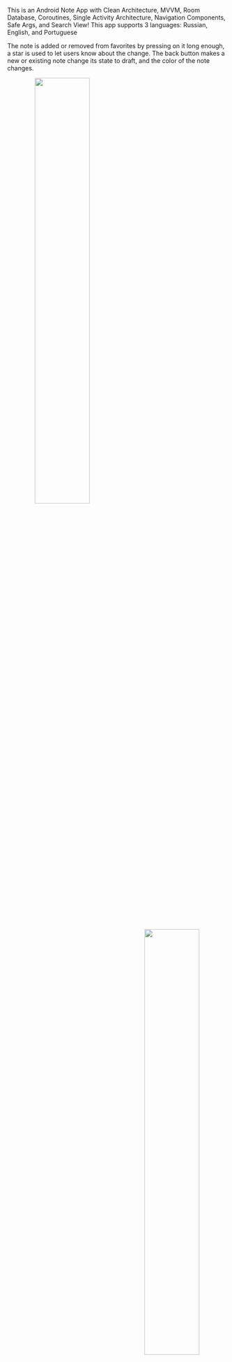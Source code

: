 This is an Android Note App with Clean Architecture, MVVM, Room Database, Coroutines, Single Activity Architecture, Navigation Components, Safe Args, and Search View!
This app supports 3 languages: Russian, English, and Portuguese

The note is added or removed from favorites by pressing on it long enough, a star is used to let users know about the change. The back button makes a new or existing note change its state to draft, and the color of the note changes.

<p align="center">
  <img src= "https://github.com/user-attachments/assets/0ba5dc64-f119-4eb4-85a2-91bdbc8b2cfb" width="50%" height="50%"align="left"> 
  <img src= "https://github.com/user-attachments/assets/18bbe92e-028b-4cdc-9218-fd73a200fac2"width="50%" height="50%" align="right">
</p>
<img src= "https://github.com/user-attachments/assets/ddc6ebed-c613-4843-95d2-71c8177280a6" width="50%" height="50%">

<img src= "https://github.com/user-attachments/assets/59cdc916-d80f-40cb-b141-761a7dd0645c" width="50%" height="50%">

<img src= "https://github.com/user-attachments/assets/24be3fb9-d766-49ae-9de0-05fa2b70e576" width="50%" height="50%">

<img src= "https://github.com/user-attachments/assets/27e42e14-e024-4d1f-8d11-206aaa11234c" width="50%" height="50%">

<img src= "https://github.com/user-attachments/assets/731563e3-ac28-466b-ae14-67097a3f2a39" width="50%" height="50%">

<img src= "https://github.com/user-attachments/assets/aaeeda78-c766-4fe5-9b39-aa066907ac9f" width="50%" height="50%">
